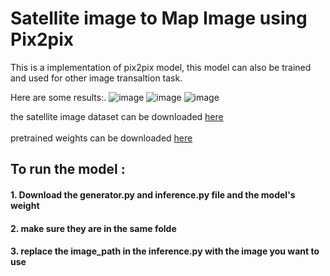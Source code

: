 # Satellite image to Map Image using Pix2pix

This is a implementation of pix2pix model, this model can also be trained and used for other image transaltion task.

Here are some results:.
![image](https://github.com/user-attachments/assets/2538b599-addd-4a69-b7e9-e5ab401cef50)
![image](https://github.com/user-attachments/assets/7848eecc-9fb8-4d51-bff7-7ffd57576ca3)
![image](https://github.com/user-attachments/assets/644a2f50-39da-4705-b820-acdb58176a74)

the satellite image dataset can be downloaded [here](https://www.kaggle.com/datasets/vikramtiwari/pix2pix-dataset?select=maps)
<br><br>
pretrained weights can be downloaded [here](https://drive.google.com/file/d/1qCPTzvcXojpYjVPwPU9FqU2XDItIu7Ho/view?usp=drive_link)
<br>

## To run the model : 
#### 1. Download the generator.py and inference.py file and the model's weight
#### 2. make sure they are in the same folde
#### 3. replace the image_path in the inference.py with the image you want to use
